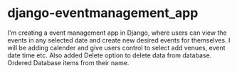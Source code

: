 # django-eventmanagement_app
I'm creating a event management app in Django, where users can view the events in any selected date and create new desired events for themselves.
I will be adding calender and give users control to select add venues, event date time etc.
Also added Delete option to delete data from database.
Ordered Database items from their name.
